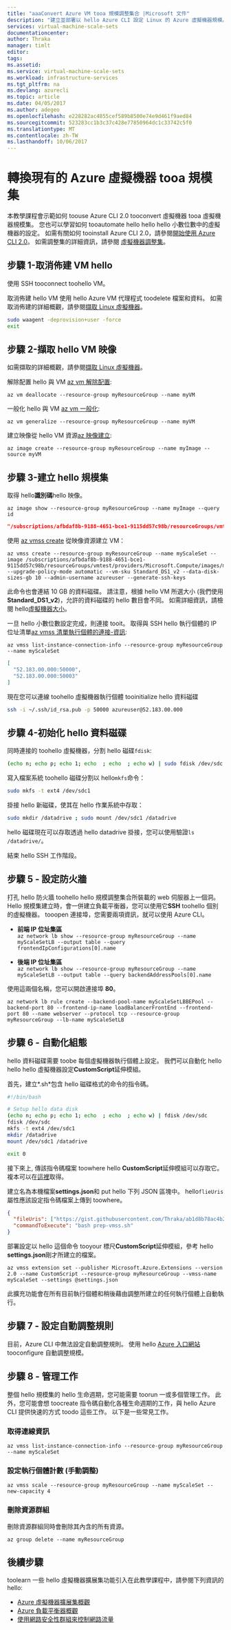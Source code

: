 ```yaml
---
title: "aaaConvert Azure VM tooa 規模調整集合 |Microsoft 文件"
description: "建立並部署以 hello Azure CLI 設定 Linux 的 Azure 虛擬機器規模。"
services: virtual-machine-scale-sets
documentationcenter: 
author: Thraka
manager: timlt
editor: 
tags: 
ms.assetid: 
ms.service: virtual-machine-scale-sets
ms.workload: infrastructure-services
ms.tgt_pltfrm: na
ms.devlang: azurecli
ms.topic: article
ms.date: 04/05/2017
ms.author: adegeo
ms.openlocfilehash: e228282ac4855cef589b8500e74e9d461f9aed84
ms.sourcegitcommit: 523283cc1b3c37c428e77850964dc1c33742c5f0
ms.translationtype: MT
ms.contentlocale: zh-TW
ms.lasthandoff: 10/06/2017
---
```

# <a name="convert-an-existing-azure-virtual-machine-tooa-scale-set"></a>轉換現有的 Azure 虛擬機器 tooa 規模集

本教學課程會示範如何 toouse Azure CLI 2.0 tooconvert 虛擬機器 tooa 虛擬機器規模集。 您也可以學習如何 tooautomate hello hello hello 小數位數中的虛擬機器的設定。 如需有關如何 tooinstall Azure CLI 2.0，請參閱[開始使用 Azure CLI 2.0](/cli/azure/get-started-with-azure-cli.md)。 如需調整集的詳細資訊，請參閱 [虛擬機器調整集](../../virtual-machine-scale-sets/virtual-machine-scale-sets-overview.md)。

## <a name="step-1---deprovision-hello-vm"></a>步驟 1-取消佈建 VM hello

使用 SSH tooconnect toohello VM。

取消佈建 hello VM 使用 hello Azure VM 代理程式 toodelete 檔案和資料。 如需取消佈建的詳細概觀，請參閱[擷取 Linux 虛擬機器](capture-image.md)。

```bash
sudo waagent -deprovision+user -force
exit
```

## <a name="step-2---capture-an-image-of-hello-vm"></a>步驟 2-擷取 hello VM 映像

如需擷取的詳細概觀，請參閱[擷取 Linux 虛擬機器](capture-image.md)。

解除配置 hello 與 VM [az vm 解除配置](/cli/azure/vm#deallocate):

```azurecli
az vm deallocate --resource-group myResourceGroup --name myVM
```

一般化 hello 與 VM [az vm 一般化](/cli/azure/vm#generalize):

```azurecli
az vm generalize --resource-group myResourceGroup --name myVM
```

建立映像從 hello VM 資源[az 映像建立](/cli/azure/image#create):

```azurecli
az image create --resource-group myResourceGroup --name myImage --source myVM
```

## <a name="step-3---create-hello-scale-set"></a>步驟 3-建立 hello 規模集

取得 hello**識別碼**hello 映像。

```azurecli
az image show --resource-group myResourceGroup --name myImage --query id
```

```json
"/subscriptions/afbdaf8b-9188-4651-bce1-9115dd57c98b/resourceGroups/vmtest/providers/Microsoft.Compute/images/myImage"
```

使用 [az vmss create](/cli/azure/vmss#create) 從映像資源建立 VM：

```azurecli
az vmss create --resource-group myResourceGroup --name myScaleSet --image /subscriptions/afbdaf8b-9188-4651-bce1-9115dd57c98b/resourceGroups/vmtest/providers/Microsoft.Compute/images/myImage --upgrade-policy-mode automatic --vm-sku Standard_DS1_v2 --data-disk-sizes-gb 10 --admin-username azureuser --generate-ssh-keys
```

此命令也會連結 10 GB 的資料磁碟。 請注意，根據 hello VM 所選大小 (我們使用**Standard_DS1_v2**)，允許的資料磁碟的 hello 數目會不同。 如需詳細資訊，請檢閱 hello[虛擬機器大小](sizes.md)。

一旦 hello 小數位數設定完成，則連接 tooit。 取得與 SSH hello 執行個體的 IP 位址清單[az vmss 清單執行個體的連接-資訊](/cli/azure/vmss#list-instance-connection-info):

```azurecli
az vmss list-instance-connection-info --resource-group myResourceGroup --name myScaleSet
```

```json
[
  "52.183.00.000:50000",
  "52.183.00.000:50003"
]
```

現在您可以連線 toohello 虛擬機器執行個體 tooinitialize hello 資料磁碟

```bash
ssh -i ~/.ssh/id_rsa.pub -p 50000 azureuser@52.183.00.000
```

## <a name="step-4---initialize-hello-data-disk"></a>步驟 4-初始化 hello 資料磁碟

同時連接的 toohello 虛擬機器，分割 hello 磁碟`fdisk`:

```bash
(echo n; echo p; echo 1; echo  ; echo  ; echo w) | sudo fdisk /dev/sdc
```

寫入檔案系統 toohello 磁碟分割以 hello`mkfs`命令：

```bash
sudo mkfs -t ext4 /dev/sdc1
```

掛接 hello 新磁碟，使其在 hello 作業系統中存取：

```bash
sudo mkdir /datadrive ; sudo mount /dev/sdc1 /datadrive
```

hello 磁碟現在可以存取透過 hello datadrive 掛接，您可以使用驗證`ls /datadrive/`。

結束 hello SSH 工作階段。


## <a name="step-5---configure-firewall"></a>步驟 5 - 設定防火牆

打孔 hello 防火牆 toohello hello 規模調整集合所裝載的 web 伺服器上一個洞。 Hello 規模集建立時，會一併建立負載平衡器，您可以使用它**SSH** toohello 個別的虛擬機器。 tooopen 連接埠，您需要兩項資訊，就可以使用 Azure CLI。

* **前端 IP 位址集區**  
`az network lb show --resource-group myResourceGroup --name myScaleSetLB --output table --query frontendIpConfigurations[0].name`

* **後端 IP 位址集區**  
`az network lb show --resource-group myResourceGroup --name myScaleSetLB --output table --query backendAddressPools[0].name`

使用這兩個名稱，您可以開啟連接埠 **80**。

```azurecli
az network lb rule create --backend-pool-name myScaleSetLBBEPool --backend-port 80 --frontend-ip-name loadBalancerFrontEnd --frontend-port 80 --name webserver --protocol tcp --resource-group myResourceGroup --lb-name myScaleSetLB
```


## <a name="step-6---automate-configuration"></a>步驟 6 - 自動化組態

hello 資料磁碟需要 toobe 每個虛擬機器執行個體上設定。 我們可以自動化 hello hello hello 虛擬機器設定**CustomScript**延伸模組。

首先，建立*.sh*包含 hello 磁碟格式的命令的指令碼。

```sh
#!/bin/bash

# Setup hello data disk
(echo n; echo p; echo 1; echo  ; echo  ; echo w) | fdisk /dev/sdc
fdisk /dev/sdc
mkfs -t ext4 /dev/sdc1
mkdir /datadrive
mount /dev/sdc1 /datadrive

exit 0
```

接下來上, 傳該指令碼檔案 toowhere hello **CustomScript**延伸模組可以存取它。 複本可以在[這裡](https://gist.githubusercontent.com/Thraka/ab1d8b78ac4b23722f3d3c1c03ac5df4)取得。

建立名為本機檔案**settings.json**和 put hello 下列 JSON 區塊中。 hello`flieUris`屬性應該設定指令碼檔案上傳到 toowhere。

```json
{
  "fileUris": ["https://gist.githubusercontent.com/Thraka/ab1d8b78ac4b23722f3d3c1c03ac5df4/raw/3ac6e385010ac675e23ce583ce27b1a752f1b482/prep-vmss.sh"],
  "commandToExecute": "bash prep-vmss.sh" 
}
```

部署設定以 hello 這個命令 tooyour 標尺**CustomScript**延伸模組，參考 hello **settings.json**剛才所建立的檔案。

```azurecli
az vmss extension set --publisher Microsoft.Azure.Extensions --version 2.0 --name CustomScript --resource-group myResourceGroup --vmss-name myScaleSet --settings @settings.json
```

此擴充功能會在所有目前執行個體和稍後藉由調整所建立的任何執行個體上自動執行。

## <a name="step-7---configure-autoscale-rules"></a>步驟 7 - 設定自動調整規則

目前，Azure CLI 中無法設定自動調整規則。 使用 hello [Azure 入口網站](https://portal.azure.com)tooconfigure 自動調整規模。

## <a name="step-8---management-tasks"></a>步驟 8 - 管理工作

整個 hello 規模集的 hello 生命週期，您可能需要 toorun 一或多個管理工作。 此外，您可能會想 toocreate 指令碼自動化各種生命週期的工作，與 hello Azure CLI 提供快速的方式 toodo 這些工作。 以下是一些常見工作。

### <a name="get-connection-info"></a>取得連線資訊

```azurecli
az vmss list-instance-connection-info --resource-group myResourceGroup --name myScaleSet
```

### <a name="set-instance-count-manual-scale"></a>設定執行個體計數 (手動調整)

```azurecli
az vmss scale --resource-group myResourceGroup --name myScaleSet --new-capacity 4
```

### <a name="delete-resource-group"></a>刪除資源群組

刪除資源群組同時會刪除其內含的所有資源。

```azurecli
az group delete --name myResourceGroup
```

## <a name="next-steps"></a>後續步驟
toolearn 一些 hello 虛擬機器擴展集功能引入在此教學課程中，請參閱下列資訊的 hello:

- [Azure 虛擬機器擴展集概觀](../../virtual-machine-scale-sets/virtual-machine-scale-sets-overview.md)
- [Azure 負載平衡器概觀](../../load-balancer/load-balancer-overview.md)
- [使用網路安全性群組來控制網路流量](../../virtual-network/virtual-networks-nsg.md)